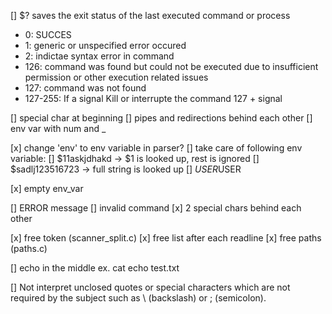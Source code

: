 
[] $?
saves the exit status of the last executed command or process
- 0: SUCCES
- 1: generic or unspecified error occured
- 2: indictae syntax error in command
- 126: command was found but could not be executed due to insufficient permission or other execution related issues
- 127: command was not found
- 127-255: If a signal Kill or interrupte the command 127 + signal

[] special char at beginning
[] pipes and redirections behind each other
[] env var with num and _

[x] change 'env' to env variable in parser?
[] take care of following env variable:
	[] $11askjdhakd -> $1 is looked up, rest is ignored
	[] $sadlj123516723 -> full string is looked up
	[] $USER$USER

[x] empty env_var

[] ERROR message
	[]  invalid command
	[x] 2 special chars behind each other

[x] free token (scanner_split.c)
[x] free list after each readline
[x] free paths (paths.c)

[] echo in the middle
	ex. cat echo test.txt

[] Not interpret unclosed quotes or special characters which are not required by the subject such as \ (backslash) or ; (semicolon).
